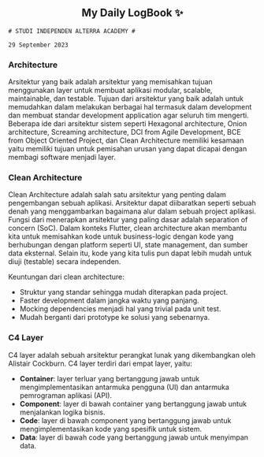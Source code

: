 <h2 align="center">My Daily LogBook ✨</h2>

```
# STUDI INDEPENDEN ALTERRA ACADEMY #

29 September 2023
```

### Architecture
Arsitektur yang baik adalah arsitektur yang memisahkan tujuan menggunakan layer untuk membuat aplikasi modular, scalable, maintainable, dan testable. Tujuan dari arsitektur yang baik adalah untuk memudahkan dalam melakukan berbagai hal termasuk dalam development dan membuat standar development application agar seluruh tim mengerti. Beberapa ide dari arsitektur sistem seperti Hexagonal architecture, Onion architecture, Screaming architecture, DCI from Agile Development, BCE from Object Oriented Project, dan Clean Architecture memiliki kesamaan yaitu memiliki tujuan untuk pemisahan urusan yang dapat dicapai dengan membagi software menjadi layer.

### Clean Architecture
Clean Architecture adalah salah satu arsitektur yang penting dalam pengembangan sebuah aplikasi. Arsitektur dapat diibaratkan seperti sebuah denah yang menggambarkan bagaimana alur dalam sebuah project aplikasi. Fungsi dari menerapkan arsitektur yang paling dasar adalah separation of concern (SoC). Dalam konteks Flutter, clean architecture akan membantu kita untuk memisahkan kode untuk business-logic dengan kode yang berhubungan dengan platform seperti UI, state management, dan sumber data eksternal. Selain itu, kode yang kita tulis pun dapat lebih mudah untuk diuji (testable) secara independen.

Keuntungan dari clean architecture:
- Struktur yang standar sehingga mudah diterapkan pada project.
- Faster development dalam jangka waktu yang panjang.
- Mocking dependencies menjadi hal yang trivial pada unit test.
- Mudah berganti dari prototype ke solusi yang sebenarnya.

### C4 Layer
C4 layer adalah sebuah arsitektur perangkat lunak yang dikembangkan oleh Alistair Cockburn. C4 layer terdiri dari empat layer, yaitu:

- **Container**: layer terluar yang bertanggung jawab untuk mengimplementasikan antarmuka pengguna (UI) dan antarmuka pemrograman aplikasi (API).
- **Component**: layer di bawah container yang bertanggung jawab untuk menjalankan logika bisnis.
- **Code**: layer di bawah component yang bertanggung jawab untuk mengimplementasikan kode yang spesifik untuk sistem.
- **Data**: layer di bawah code yang bertanggung jawab untuk menyimpan data.